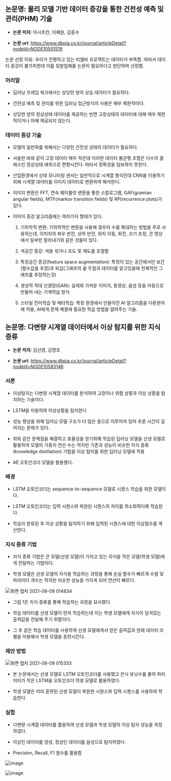 ## 논문명: 물리 모델 기반 데이터 증강을 통한 건전성 예측 및 관리(PHM) 기술

- **논문 저자**: 아시프칸, 이혜원, 김흥수

- **논문 url**: https://www.dbpia.co.kr/journal/articleDetail?nodeId=NODE10501519


논문 선정 이유: 우리가 진행하고 있는 티엘비 프로젝트는 데이터가 부족함.
               따라서 데이터 증강이 불가피한데 이를 뒷받침해줄 논문이 필요하다고 판단하여 선정함.
               


### 머리말

- 딥러닝 프레임 워크에서는 상당한 양의 상습 데이터가 필요하다.

- 건전성 예측 및 관리를 위한 딥러닝 접근방식의 사용은 매우 제한적이다.  
    
- 상당한 양의 정상상태 데이터를 제공하는 반면 고장상태의 데이터에 대해 매우 제한적이거나 아예 제공되지 않는다. 


    
        
        
### 데이터 증강 기술

- 모델의 일반화를 위해서는 다양한 건전성 상태의 데이터가 필요하다.    
 
- 서술한 바와 같이 고장 데이터 매우 적은데 이러한 데이터 불균형 조합은 다수의 클래스인 정상상태 예측으로 편향시킨다. 따라서 정확성을          담보하지 못한다.    
 
- 산업환경에서 상태 모니터링 센서는 일반적으로 시계열 형식인데 CNN을 이용하기 위해 시계열 데이터를 이미지 데이터로 변환하여 해석한다.     

- 이미지 변환은 FFT, 연속 웨이블릿 변환을 통한 스칼로그램, GAF(gramian angular fields), MTF(markov transition fields) 및               RP(recurrence plots)가 있다.

- 이미지 증강 알고리즘에는 여러가지 형태가 있다.
       
  1. 기하학적 변환: 기하학적인 변환을 사용해 경우의 수를 확대하는 방법을 주로 사용하는데, 이미지의 좌우 반전, 상하 반전,
                위치 이동, 회전, 
                크기 조정, 큰 영상에서 일부만 잘라내기와 같은 것들이 있다.
                      
  2. 색공간 증강: 색을 섞거나 조도 및 채도를 조절함
        
       
  3. 특징공간 증강(feature space augmentation): 특징이 있는 공간에서만 보간(함수값을 추정)과 
                                            외삽(그래프의 끝 두점과 데이터를 알고있을때 전체적인 그래프를 추정하는것)
                         
  4. 생성적 적대 신경망(GAN): 실제와 가까운 이미지, 동영상, 음성 등을 자동으로 만들어 내는 기계학습 방식
        
  5. 스타일 전이학습 및 메타학습: 특정 환경에서 만들어진 AI 알고리즘을 다른분야에 적용, 
                                AI에게 문제 해결에 필요한 학습 방법을 알려주는 기술.
                                
                                
                                
                                

## 논문명: 다변량 시계열 데이터에서 이상 탐지를 위한 지식 증류

- **논문 저자**: 김선영, 김명호

- **논문 url**: https://www.dbpia.co.kr/journal/articleDetail?nodeId=NODE10583146




### 서론

- 이상탐지는 다변량 시계열 데이터를 분석하여 고장이나 위험 상황과 이상 상황을 탐지하는 기술이다.

- LSTM을 이용하여 이상상황을 탐지한다

- 성능 향상을 위해 딥러닝 모델 구조가 더 많은 층으로 이루어져 있어 추론 시간이 길어지는 문제가 있다.

- 위와 같은 문제점을 해결하고 효율성을 얻기위해 학습된 딥러닝 모델을 선생 모델로 활용하여 모델의 가중치 연산 수는 적지만 기존과 성능이 비슷한 지식 증류(knowledge distillation) 기법을 이상 탐지를 위한 딥러닝 모델에 적용

- AE 오토인코더 모델을 활용했다.




### 배경

- LSTM 오토인코더는 sequence-to-sequence 모델로 시퀀스 학습을 위한 모델이다.

- LSTM 오토인코더는 입력 시퀀스와 복원된 시퀀스의 차이를 최소화하다록 학습된다.

- 학습이 완료된 후 이상 상황을 탐지하기 위해 입력된 시퀀스에 대한 이상점수를 계산한다.




### 지식 증류 기법

- 지식 증류 기법은 큰 모델(선생 모델)이 가지고 있는 지식을 작은 모델(학생 모델)에게 전달하는 기법이다.

- 학생 모델은 선생 모델의 지식을 학습하는 과정을 통해 손실 함수가 빠르게 수렴 및 파라미터 개수는 작지만 비슷한 성능을 가지게 되어 
연산이 빠르다.

![화면 캡처 2021-08-09 014834](https://user-images.githubusercontent.com/84979999/128639319-32a74a6c-981b-4a32-8745-7246a1ed9a9f.png)

- 그림 1은 지식 증류를 통해 학습하는 과정을 묘사했다.

- 학습 데이터를 선생 모델이 먼저 학습하는데 이는 학생 모델에게 지식이 담겨있는 출력값을 전달해 주기 위함이다.

- 그 후 같은 학습 데이터를 사용하여 선생 모델에게서 얻은 출력값과 원래 데이터 라벨을 이용해서 학생 모델을 훈련시킨다.




### 제안 방법

![화면 캡처 2021-08-09 015333](https://user-images.githubusercontent.com/84979999/128639433-4fc35fd8-9b65-4896-82be-25f1024ef19f.png)

- 본 논문에서는 선생 모델로 LSTM 오토인코더를 사용했고 은닉 유닛수를 줄여 파라미터가 적은 LSTM을 오토인코더 학생 모델로 활용하였다.

- 학생 모델은 미리 훈련된 선생 모델이 복원한 시퀀스와 입력 시퀀스를 사용하여 학습한다.




### 실험

- 다변량 시계열 데이터를 활용하여 선생 모델과 학생 모델의 이상 탐지 성능을 측정하였다.

- 이상인 데이터를 양성, 정상인 데이터를 음성으로 탐지하였다.

- Precision, Recall, F1 점수를 활용함

![image](https://user-images.githubusercontent.com/84979999/128639543-e3a289a7-2a71-42d6-b170-98c5567e66d3.png)

![image](https://user-images.githubusercontent.com/84979999/128639561-7a9725e0-d5d5-4408-9b29-8ee5ee1dd85d.png)




  



      
